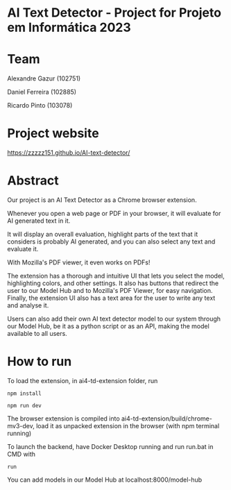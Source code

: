 # AI Text Detector - Project for Projeto em Informática 2023

# Team

Alexandre Gazur (102751)

Daniel Ferreira (102885)

Ricardo Pinto (103078)

# Project website

https://zzzzz151.github.io/AI-text-detector/

# Abstract

Our project is an AI Text Detector as a Chrome browser extension.

Whenever you open a web page or PDF in your browser, it will evaluate for AI generated text in it.

It will display an overall evaluation, highlight parts of the text that it considers is probably AI generated, and you can also select any text and evaluate it.

With Mozilla's PDF viewer, it even works on PDFs!

The extension has a thorough and intuitive UI that lets you select the model, highlighting colors, and other settings. It also has buttons that redirect the user to our Model Hub and to Mozilla's PDF Viewer, for easy navigation. Finally, the extension UI also has a text area for the user to write any text and analyse it.

Users can also add their own AI text detector model to our system through our Model Hub, be it as a python script or as an API, making the model available to all users.

# How to run

To load the extension, in ai4-td-extension folder, run

`npm install`

`npm run dev`

The browser extension is compiled into ai4-td-extension/build/chrome-mv3-dev, load it as unpacked extension in the browser (with npm terminal running)

To launch the backend, have Docker Desktop running and run run.bat in CMD with

`run`

You can add models in our Model Hub at localhost:8000/model-hub


